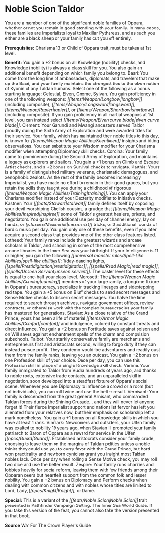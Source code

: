 ﻿---
cssclass: [feats]

---
# Noble Scion Taldor

You are a member of one of the significant noble families of Oppara, whether or not you remain in good standing with your family. In many cases, these families are Imperialists loyal to Maxillar Pythareus, and as such you either are a black sheep or your family has cut you off entirely.

**Prerequisites:** Charisma 13 or Child of Oppara trait, must be taken at 1st level.

**Benefit:** You gain a +2 bonus on all Knowledge (nobility) checks, and Knowledge (nobility) is always a class skill for you. You also gain an additional benefit depending on which family you belong to. 
Basri: You come from the long line of ambassadors, diplomats, and travelers that make up the Basri, and your family maintains the strongest ties to the elven nation of Kyonin of any Taldan humans. Select one of the following as a bonus starting language: Celestial, Elven, Gnome, Sylvan. You gain proficiency in one of the following weapons: _[[items/Weapon/Longbow|longbow]]_ (including composite), _[[items/Weapon/Longsword|longsword]]_, _[[items/Weapon/Rapier|rapier]]_, or _[[items/Weapon/Shortbow|shortbow]]_ (including composite). If you gain proficiency in all martial weapons at 1st level, you can instead select _[[items/Weapon/Elven curve blade|elven curve blade]]_. 
Clement: Your Garundi and Mwangi ancestors served Taldor proudly during the Sixth Army of Exploration and were awarded titles for their service. Your family, which has maintained their noble titles to this day, is known for _[[items/Weapon Magic Abilities/Keen|keen]]_ insights and biting observations. You can substitute your Wisdom modifier for your Charisma modifier when attempting Diplomacy skill checks. 
Corcina: Your family came to prominence during the Second Army of Exploration, and maintains a legacy as explorers and sailors. You gain a +1 bonus on Climb and Escape Artist checks, and a +2 bonus on Survival checks to navigate. 
Karthis: Yours is a family of distinguished military veterans, charismatic demagogues, and xenophobic zealots. As the rest of the family becomes increasingly Imperialist, you have made no effort to remain in their good graces, but you retain the skills they taught you during a childhood of rigorous _[[items/Weapon Magic Abilities/Training|training]]_. You can apply your Charisma modifier instead of your Dexterity modifier to Initiative checks. 
Kastner: Your _[[feats/Stalwart|stalwart]]_ family defines itself by opposing your devil-worshiping Chelish cousins, a grudge that _[[items/Weapon Magic Abilities/Inspired|inspired]]_ some of Taldor's greatest healers, priests, and negotiators. You gain one additional use per day of channel energy, lay on hands, or _[[classes/Mesmerist|mesmerist]]_ tricks, or 3 additional rounds of bardic music per day. You gain only one of these benefits, even if you later acquire a second class that provides one of the other class features listed. 
Lotheed: Your family ranks include the greatest wizards and arcane scholars in Taldor, and schooling in some of the most comprehensive arcane libraries in the Inner Sea was your birthright. If your Intelligence is 11 or higher, you gain the following _[[universal monster rules/Spell-Like Abilities|spell-like abilities]]_: 1/day-dancing lights, _[[spells/Prestidigitation|prestidigitation]]_, _[[spells/Read Magic|read magic]]_, _[[spells/Unseen Servant|unseen servant]]_. The caster level for these effects is equal to one-half your class level. 
Merosett: The _[[items/Weapon Magic Abilities/Cunning|cunning]]_ members of your large family, a longtime fixture in Oppara's bureaucracy, specialize in tracking lineages and sidestepping red tape. You gain a +5 bonus on Bluff checks to send secret messages and Sense Motive checks to discern secret messages. You halve the time required to search through archives, navigate government offices, review contracts, or otherwise work with the complex bureaucracies your family has mastered for generations. 
Stavian: As a close relative of the Grand Prince, yours has been a life of material _[[items/Armor Magic Abilities/Comfort|comfort]]_ and indulgence, colored by constant threats and direct influence. You gain a +2 bonus on Fortitude saves against poison and on Will saves against enchantment spells of the charm and compulsion subschools. 
Talbot: Your starkly conservative family are merchants and entrepreneurs first and aristocrats second, willing to forgo duty if they can instead pursue profit. They condemn would-be adventurers and readily oust them from the family ranks, leaving you an outcast. You gain a +2 bonus on one Profession skill of your choice. Once per day, you can use this Profession skill in place of a single Knowledge skill check. 
Varima: Your family immigrated to Taldor from Vudra hundreds of years ago, and thanks to noble roots, extensive trade contacts, and an unparalleled skill in negotiation, soon developed into a steadfast fixture of Oppara's social scene. Whenever you use Diplomacy to influence a crowd or a room (but not individuals), you can roll twice and use the better result. 
Vernisant: Your family is descended from the great general Arnisant, who commanded Taldan forces during the Shining Crusade... and they will never let anyone forget it! Their fierce Imperialist support and nationalist fervor has left you alienated from your relatives now, but their emphasis on scholarship left a mark nonetheless. You gain a +1 bonus on all Knowledge skills in which you have at least 1 rank. 
Vinmark: Newcomers and outsiders, your Ulfen family was exalted to nobility 19 years ago, when Stavian III promoted your family patriarch to Baron of Oppara as a reward for service in the Ulfen _[[npcs/Guard|Guard]]_. Established aristocrats consider your family crude, choosing to leave them on the margins of Taldan politics unless a noble thinks they could use you to curry favor with the Grand Prince, but hard-won practicality and newborn cynicism grant you insight most Taldan nobles lack. Once per day when rolling a Sense Motive check, you may roll two dice and use the better result. 
Zespire: Your family runs charities and lobbies heavily for social reform, leaving them with few friends among their Opparan peers but heartfelt support from the common folk and lesser nobility. You gain a +2 bonus on Diplomacy and Perform checks when dealing with common citizens and with nobles whose titles are limited to Lord, Lady, _[[npcs/Knight|Knight]]_, or Dame.

**Special:** This is a variant of the _[[feats/Noble Scion|Noble Scion]]_ trait presented in Pathfinder Campaign Setting: The Inner Sea World Guide. If you take this version of the feat, you cannot also take the version presented in that book.

**Source** War For The Crown Player's Guide